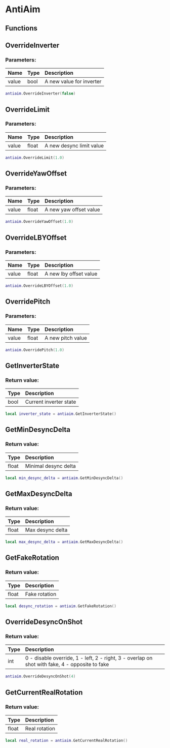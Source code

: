 # AntiAim

## Functions

## OverrideInverter

### Parameters:

| Name | Type | Description |
| :--- | :--- | :--- |
| value | bool | A new value for inverter |

```lua
antiaim.OverrideInverter(false)
```

## OverrideLimit

### Parameters:

| Name | Type | Description |
| :--- | :--- | :--- |
| value | float | A new desync limit value |

```lua
antiaim.OverrideLimit(1.0)
```

## OverrideYawOffset

### Parameters:

| Name | Type | Description |
| :--- | :--- | :--- |
| value | float | A new yaw offset value |

```lua
antiaim.OverrideYawOffset(1.0)
```

## OverrideLBYOffset

### Parameters:

| Name | Type | Description |
| :--- | :--- | :--- |
| value | float | A new lby offset value |

```lua
antiaim.OverrideLBYOffset(1.0)
```

## OverridePitch

### Parameters:

| Name | Type | Description |
| :--- | :--- | :--- |
| value | float | A new pitch value |

```lua
antiaim.OverridePitch(1.0)
```

## GetInverterState

### Return value:

| Type | Description |
| :--- | :--- |
| bool | Current inverter state |

```lua
local inverter_state = antiaim.GetInverterState()
```

## GetMinDesyncDelta

### Return value:

| Type | Description |
| :--- | :--- |
| float | Minimal desync delta |

```lua
local min_desync_delta = antiaim.GetMinDesyncDelta()
```

## GetMaxDesyncDelta

### Return value:

| Type | Description |
| :--- | :--- |
| float | Max desync delta |

```lua
local max_desync_delta = antiaim.GetMaxDesyncDelta()
```

## GetFakeRotation

### Return value:

| Type | Description |
| :--- | :--- |
| float | Fake rotation |

```lua
local desync_rotation = antiaim.GetFakeRotation()
```

## OverrideDesyncOnShot

### Return value:

| Type | Description |
| :--- | :--- |
| int | 0 - disable override, 1 - left, 2 - right, 3 - overlap on shot with fake, 4 - opposite to fake |

```lua
antiaim.OverrideDesyncOnShot(4) 
```

## GetCurrentRealRotation

### Return value:

| Type | Description |
| :--- | :--- |
| float | Real rotation |

```lua
local real_rotation = antiaim.GetCurrentRealRotation()
```
